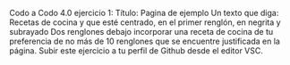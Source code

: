 Codo a Codo 4.0
ejercicio 1:
Título: Pagina de ejemplo 
Un texto que diga: Recetas de cocina y que esté centrado, en el primer renglón, en negrita y subrayado Dos renglones debajo incorporar una receta de cocina de tu preferencia de no más de 10 renglones que se encuentre justificada en la página. Subir este ejercicio a tu perfil de Github desde el editor VSC.
